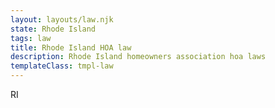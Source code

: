 ```yaml
---
layout: layouts/law.njk
state: Rhode Island
tags: law
title: Rhode Island HOA law
description: Rhode Island homeowners association hoa laws
templateClass: tmpl-law
---
```


RI